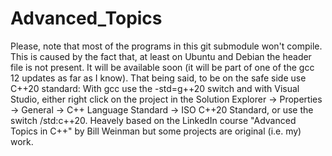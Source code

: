 # Advanced_Topics
Please, note that most of the programs in this git submodule won't compile.
This is caused by the fact that, at least on Ubuntu and Debian the <format>
header file is not present. It will be available soon (it will be part of
one of the gcc 12 updates as far as I know).
That being said, to be on the safe side use C++20 standard: With gcc use the
-std=g++20 switch and with Visual Studio, either right click on the project in
the Solution Explorer -> Properties -> General -> C++ Language Standard ->
ISO C++20 Standard, or use the switch /std:c++20.
Heavely based on the LinkedIn course "Advanced Topics in C++" by Bill Weinman
but some projects are original (i.e. my) work.
